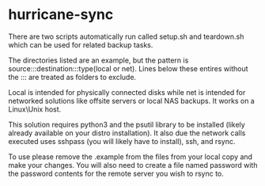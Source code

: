 # hurricane-sync

There are two scripts automatically run called setup.sh and teardown.sh which can be used for related backup tasks.

The directories listed are an example, but the pattern is source:::destination:::type(local or net). Lines below these entires without the ::: are treated as folders to exclude.

Local is intended for physically connected disks while net is intended for networked solutions like offsite servers or local NAS backups. It works on a Linux\Unix host.

This solution requires python3 and the psutil library to be installed (likely already available on your distro installation). It also due the network calls executed uses sshpass (you will likely have to install), ssh, and rsync.

To use please remove the .example from the files from your local copy and make your changes. You will also need to create a file named password with the password contents for the remote server you wish to rsync to.
